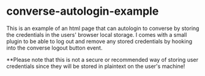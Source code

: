 # converse-autologin-example

This is an example of an html page that can autologin to converse by storing the credentials in the users' browser local storage. I comes with a small plugin to be able to log out and remove any stored credentials by hooking into the converse logout button event.

**Please note that this is not a secure or recommended way of storing user credentials since they will be stored in plaintext on the user's machine!
